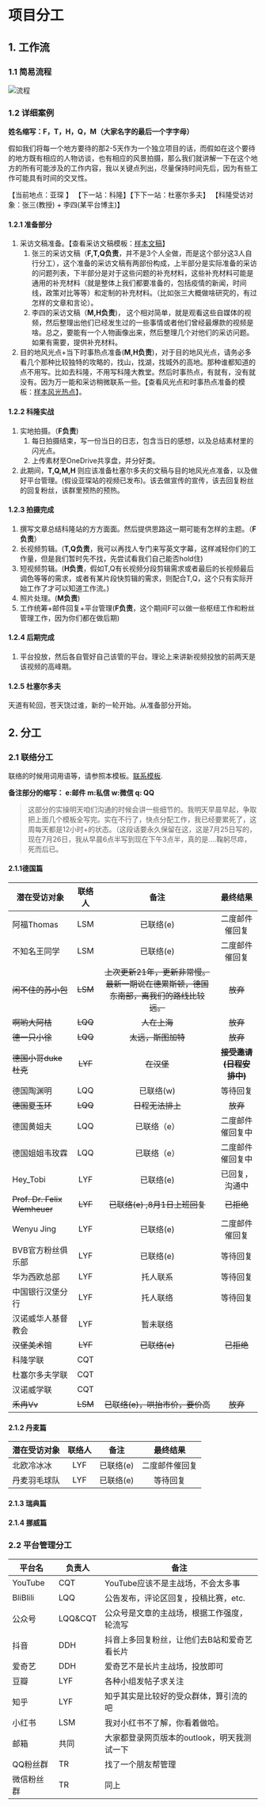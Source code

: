 # 项目分工

## 1. 工作流

### 1.1 简易流程

![流程](../Figures/流程.svg)



### 1.2  详细案例

**姓名缩写：F，T，H，Q，M（大家名字的最后一个字字母）**

假如我们将每一个地方要待的那2-5天作为一个独立项目的话，而假如在这个要待的地方既有相应的人物访谈，也有相应的风景拍摄，那么我们就讲解一下在这个地方的所有可能涉及的工作内容，我以关键点列出，尽量保持时间先后，因为有些工作可能具有时间的交叉性。

【当前地点：亚琛 】   【下一站：科隆】【下下一站：杜塞尔多夫】    【科隆受访对象：张三(教授) + 李四(某平台博主)】 

#### 1.2.1 准备部分  

1. 采访文稿准备。【查看采访文稿模板：[样本文稿](../InterviewScripts/Templete.md)】
   1. 张三的采访文稿（**F,T,Q负责**，并不是3个人全做，而是这个部分这3人自行分工），这个准备的采访文稿有两部份构成，上半部分是实际准备的采访的问题列表，下半部分是对于这些问题的补充材料，这些补充材料可能是通用的补充材料（就是整体上我们都要准备的，包括疫情的新闻，时间线，政策对比等等）和定制的补充材料。（比如张三大概做啥研究的，有过怎样的文章和言论）。
   2. 李四的采访文稿（**M,H负责**)， 这个相对简单，就是观看这些自媒体的视频，然后整理出他们已经发生过的一些事情或者他们曾经最爆款的视频是啥。总之，要能有一个人物画像出来，然后整理几个对他们的采访问题。如果有需要，提供补充材料。
2. 目的地风光点+当下时事热点准备(**M,H负责**)，对于目的地风光点，请务必多看几个那种比较独特的攻略的，找山，找湖，找城外的高地。那种谁都知道的点不用写。比如去科隆，不用写科隆大教堂。然后时事热点，有就有，没有就没有。因为万一能和采访稍微联系一些。【查看风光点和时事热点准备的模板：[样本风光热点](../Route/Templete.md)】。

#### 1.2.2 科隆实战

1. 实地拍摄。（**F负责**)
   1. 每日拍摄结束，写一份当日的日志，包含当日的感想，以及总结素材里的闪光点。
   2. 上传素材至OneDrive共享盘，并分好类。
2. 此期间，**T,Q,M,H** 则应该准备杜塞尔多夫的文稿与目的地风光点准备，以及做好平台管理。(假设亚琛站的视频已发布)。该去做宣传的宣传，该去回复粉丝的回复粉丝，该群里预热的预热。

#### 1.2.3 拍摄完成

1. 撰写文章总结科隆站的方方面面。然后提供思路这一期可能有怎样的主题。（**F负责**）
2. 长视频剪辑。(**T,Q负责**，我可以再找人专门来写英文字幕，这样减轻你们的工作量，但是我们暂时先不找，先尝试看我们自己能否hold住)
3. 短视频剪辑。(**H负责**，假如T,Q有长视频分段剪辑需求或者最后的长视频最后调色等等的需求，或者有某片段快剪辑的需求，则配合T,Q，这个只有实际开始工作了才可以知道工作流。)
4. 照片处理。(**M负责**)
5. 工作统筹+邮件回复+平台管理(**F负责**，这个期间F可以做一些枢纽工作和粉丝管理工作，因为你们都在做后期)

#### 1.2.4 后期完成

1. 平台投放，然后各自管好自己该管的平台。理论上来讲新视频投放的前两天是该视频的高峰期。

#### 1.2.5 杜塞尔多夫

天道有轮回，苍天饶过谁，新的一轮开始。从准备部分开始。



## 2. 分工

### 2.1 联络分工

联络的时候用词用语等，请参照本模板。[联系模板](../InterviewScripts/templete_contact.md).

**备注部分的缩写： e:邮件  m:私信  w:微信  q: QQ**

> 这部分的实操明天咱们沟通的时候会讲一些细节的。我明天早晨早起，争取把上面几个模板全写完。实在不行了，快点分配工作，我已经要累死了，这周每天都是12小时+的状态。（这段话要永久保留在这，这是7月25日写的，现在7月26日，我从早晨6点半写到现在下午3点半，真的是....鞠躬尽瘁，死而后已。

#### 2.1.1德国篇


| 潜在受访对象             | 联络人  |                             备注                             |           最终结果           |
| --------------------------- | :----: | :----------------------------------------------------------: | :------------: |
| 阿福Thomas               |   LSM   |                          已联络(e)                           |        二度邮件催回复        |
| 不知名王同学             |   LSM   |                          已联络(e)                           |           二度邮件催回复           |
| ~~闲不住的苏小包~~       | ~~LSM~~ | ~~上次更新21年，更新非常慢。最新一期说在德累斯顿，德国东南部，离我们的路线比较远。~~ |           ~~放弃~~           |
| ~~啊哟大阿桔~~           | ~~LQQ~~ |                         ~~人在上海~~                         |           ~~放弃~~           |
| ~~德一只小徐~~           | ~~LQQ~~ |                      ~~太远，斯图加特~~                      |           ~~放弃~~           |
| ~~德国小哥duke杜克~~     | ~~LYF~~ |                          ~~在汉堡~~                          | ~~**接受邀请(日程安排中)**~~ |
| 德国陶渊明           |   LQQ   |                          已联络(w)                       |           等待回复           |
| ~~德国夏玉环~~           | ~~LQQ~~ |                       ~~日程无法排上~~                       |           ~~放弃~~           |
| 德国黄姐夫               |   LQQ   |                         已联络（e）                          |           二度邮件催回复中           |
| 德国姐姐韦玫霖           |   LQQ   |                         已联络（e）                          |        二度邮件催回复中        |
| Hey_Tobi                 |   LYF   |                          已联络(e)                           |        已回复，沟通中        |
| ~~Prof. Dr. Felix Wemheuer~~ |   ~~LYF~~   |                  ~~已联络(e) ,8月1日上班回复~~               |        ~~已拒绝~~        |
| Wenyu Jing               |   LYF   |                          已联络(e)                           |        二度邮件催回复        |
| BVB官方粉丝俱乐部        |   LYF   |                          已联络(e)                           |           等待回复           |
| 华为西欧总部             |   LYF   |                           托人联系                           |           等待回复           |
| 中国银行汉堡分行         |   LYF   |                           托人联络                           |           等待回复           |
| 汉诺威华人基督教会       |   LYF   |                           暂未联络                           |                              |
| ~~汉堡美术馆~~           |   ~~LYF~~   |                          ~~已联络(e)~~                       |        ~~已拒绝~~        |
| 科隆学联                 |   CQT   |                                                              |                              |
| 杜塞尔多夫学联           |   CQT   |                                                              |                              |
| 汉诺威学联               |   CQT   |                                                              |                              |
| ~~禾冉Vv~~               | ~~LSM~~ |               ~~已联络(e)，哄抬市价，要价高~~                | ~~放弃~~ |


#### 2.1.2 丹麦篇

| 潜在受访对象 | 联络人 |   备注    |    最终结果    |
| ------------ | :----: | :-------: | :------------: |
| 北欧冷冰冰   |  LYF   | 已联络(e) | 二度邮件催回复 |
| 丹麦羽毛球队 |  LYF   | 已联络(e) |    等待回复    |



#### 2.1.3 瑞典篇

#### 2.1.4 挪威篇





### 2.2 平台管理分工

| 平台名     | 负责人  | 备注                                        |
| ---------- | ------- | ------------------------------------------- |
| YouTube    | CQT     | YouTube应该不是主战场，不会太多事           |
| BliBlili   | LQQ     | 公告发布，评论区回复，投稿比赛，etc.        |
| 公众号     | LQQ&CQT | 公众号是文章的主战场，根据工作强度，轮流写  |
| 抖音       | DDH     | 抖音上多回复粉丝，让他们去B站和爱奇艺看长片 |
| 爱奇艺     | DDH     | 爱奇艺不是长片主战场，投放即可              |
| 豆瓣       | LYF     | 各种小组发帖子求关注                        |
| 知乎       | LYF     | 知乎其实是比较好的受众群体，算引流的吧      |
| 小红书     | LSM     | 我对小红书不了解，你看着做哈。              |
| 邮箱       | 共同    | 大家都登录网页版本的outlook，明天我测试一下 |
| QQ粉丝群   | TR      | 找了一个朋友帮管理                          |
| 微信粉丝群 | TR      | 同上                                        |

